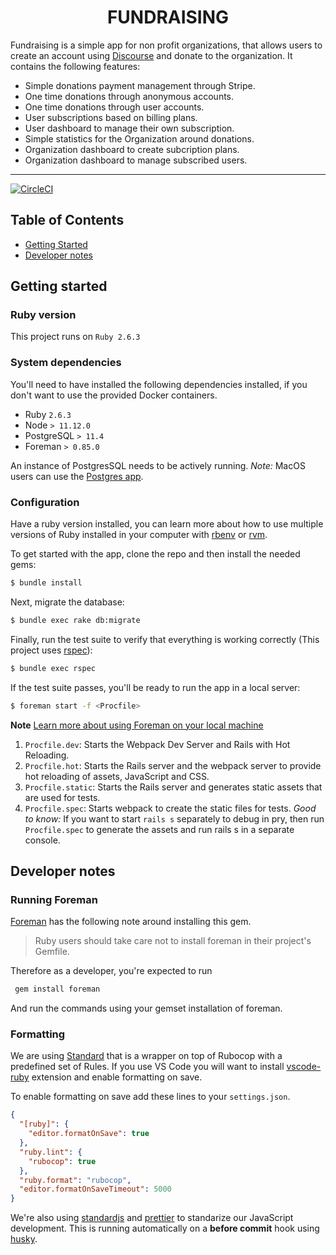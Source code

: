 <div align="center">
  <h1>FUNDRAISING</h1>
</div>

Fundraising is a simple app for non profit organizations, that allows users to create an account using [Discourse](https://discourse.org) and donate to the organization. It contains the following features:

* Simple donations payment management through Stripe.
* One time donations through anonymous accounts.
* One time donations through user accounts.
* User subscriptions based on billing plans.
* User dashboard to manage their own subscription.
* Simple statistics for the Organization around donations.
* Organization dashboard to create subcription plans.
* Organization dashboard to manage subscribed users.

<hr />

[![CircleCI](https://circleci.com/gh/debtcollective/fundraising.svg?style=svg)](https://circleci.com/gh/debtcollective/fundraising)

## Table of Contents
- [Getting Started](#getting-started)
- [Developer notes](#developer-notes)

## Getting started
### Ruby version
This project runs on `Ruby 2.6.3`

### System dependencies
You'll need to have installed the following dependencies installed, if you don't want to use the provided Docker containers.

- Ruby `2.6.3`
- Node `> 11.12.0`
- PostgreSQL `> 11.4`
- Foreman `> 0.85.0`

An instance of PostgresSQL needs to be actively running.
_Note:_ MacOS users can use the [Postgres app](https://postgresapp.com).

### Configuration

Have a ruby version installed, you can learn more about how to use multiple versions of Ruby installed in your computer with [rbenv](https://github.com/rbenv/rbenv) or [rvm](https://rvm.io).

To get started with the app, clone the repo and then install the needed gems:

```bash
$ bundle install
```

Next, migrate the database:

```bash
$ bundle exec rake db:migrate
```

Finally, run the test suite to verify that everything is working correctly (This project uses [rspec](http://rspec.info)):
```bash
$ bundle exec rspec
```

If the test suite passes, you'll be ready to run the app in a local server:

```bash
$ foreman start -f <Procfile>
```
**Note** [Learn more about using Foreman on your local machine](#running-foreman)

1. `Procfile.dev`: Starts the Webpack Dev Server and Rails with Hot Reloading.
2. `Procfile.hot`: Starts the Rails server and the webpack server to provide hot reloading of assets, JavaScript and CSS.
3. `Procfile.static`: Starts the Rails server and generates static assets that are used for tests.
4. `Procfile.spec`: Starts webpack to create the static files for tests. _Good to know:_ If you want to start `rails s` separately to debug in pry, then run `Procfile.spec` to generate the assets and run rails s in a separate console.

## Developer notes

### Running Foreman
[Foreman](https://github.com/ddollar/foreman) has the following note around installing this gem.

> Ruby users should take care not to install foreman in their project's Gemfile.

Therefore as a developer, you're expected to run
```bash
 gem install foreman
```
And run the commands using your gemset installation of foreman.

### Formatting

We are using [Standard](https://github.com/testdouble/standard) that is a wrapper on top of Rubocop with a predefined set of Rules. If you use VS Code you will want to install [vscode-ruby](https://marketplace.visualstudio.com/items?itemName=rebornix.Ruby) extension and enable formatting on save.

To enable formatting on save add these lines to your `settings.json`.

```json
{
  "[ruby]": {
    "editor.formatOnSave": true
  },
  "ruby.lint": {
    "rubocop": true
  },
  "ruby.format": "rubocop",
  "editor.formatOnSaveTimeout": 5000
}
```

We're also using [standardjs](https://standardjs.com) and [prettier](https://prettier.io) to standarize our JavaScript development. This is running automatically on a **before commit** hook using [husky](https://github.com/typicode/husky#readme).
